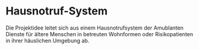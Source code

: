 # Hausnotruf-System

Die Projektidee leitet sich aus einem Hausnotrufsystem der Amublanten Dienste für ältere Menschen in betreuten Wohnformen oder Risikopatienten in ihrer häuslichen Umgebung ab.
